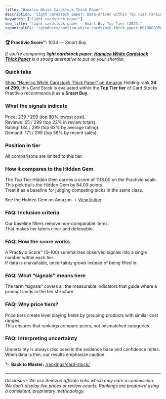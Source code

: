 ```yaml
---
title: "Hamilco White Cardstock Thick Paper"
description: "light cardstock paper: Data-driven within Top Tier ranking using the Practivio Score™. Positioned by quality, value, demand, findability, momentum."
keywords: ["light cardstock paper"]
seo_title: "light cardstock paper — Smart Buy Top Tier (2025)"
canonicalURL: "/products/hamilco-white-cardstock-thick-paper-B07D8GGRP6/"
---
```


**🏆 Practivio Score™:** 1034 — _Smart Buy_


*If you're comparing **light cardstock paper**, **[Hamilco White Cardstock Thick Paper](https://www.amazon.com/dp/B07D8GGRP6?tag=practivio-20)** is a strong alternative to put on your shortlist.*
### Quick take
[Shop “Hamilco White Cardstock Thick Paper” on Amazon](https://www.amazon.com/dp/B07D8GGRP6?tag=practivio-20)
Holding rank **24 of 299**, this Card Stock is evaluated within the **Top Tier tier** of Card Stocks.  
Practivio recommends it as a **Smart Buy**.

### What the signals indicate
Price: 239 / 299 (top 80% lowest cost).  
Reviews: 65 / 299 (top 22% in review totals).  
Rating: 184 / 299 (top 62% by average rating).  
Demand: 171 / 299 (top 58% by recent sales).

### Position in tier
All comparisons are limited to this tier.

### How it compares to the Hidden Gem
The Top Tier Hidden Gem carries a score of 1118.00 on the Practivio scale.  
This pick trails the Hidden Gem by 84.00 points.  
Treat it as a baseline for judging competing picks in the same class.  

See the Hidden Gem on Amazon → [View listing](https://www.amazon.com/dp/B00KKXA3LI?tag=practivio-20)

### FAQ: Inclusion criteria
Our baseline filters remove non-comparable items.  
That makes tier labels clear and defensible.

### FAQ: How the score works
A Practivio Score™ (0–100) summarizes observed signals into a single number within each tier.  
If data is unavailable, uncertainty grows instead of being filled in.

### FAQ: What “signals” means here
The term “signals” covers all the measurable indicators that guide where a product lands in the tier structure.

### FAQ: Why price tiers?
Price tiers create level playing fields by grouping products with similar cost ranges.  
This ensures that rankings compare peers, not mismatched categories.

### FAQ: Interpreting uncertainty
Uncertainty is always disclosed in the evidence base and confidence notes.  
When data is thin, our results emphasize caution.


🏷️ **Back to Master:** [/rankings/card-stock/](/rankings/card-stock/)

---
_Disclosure: We use Amazon affiliate links which may earn a commission. We don’t display live prices or review counts. Rankings are produced using a consistent, proprietary methodology._
